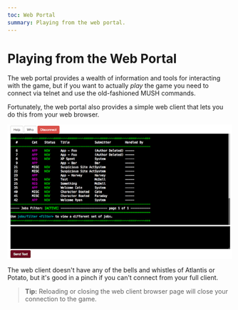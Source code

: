 ```yaml
---
toc: Web Portal
summary: Playing from the web portal.
---
```


# Playing from the Web Portal

The web portal provides a wealth of information and tools for interacting with the game, but if you want to actually _play_ the game you need to connect via telnet and use the old-fashioned MUSH commands.  

Fortunately, the web portal also provides a simple web client that lets you do this from your web browser.

![Web Client](/game/uploads/theme_images/web_client.png)

The web client doesn't have any of the bells and whistles of Atlantis or Potato, but it's good in a pinch if you can't connect from your full client.

> **Tip:** Reloading or closing the web client browser page will close your connection to the game.